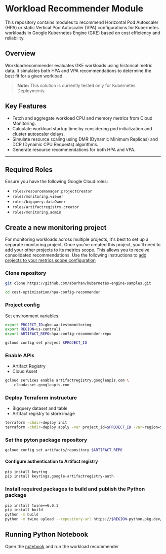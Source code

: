 # Workload Recommender Module

This repository contains modules to recommend Horizontal Pod Autoscaler
(HPA) or static Vertical Pod Autoscaler (VPA) configurations for Kubernetes
workloads in Google Kubernetes Engine (GKE) based on cost efficiency and
reliability.

## Overview

Workloadrecommender evaluates GKE workloads using historical metric data. It
simulates both HPA and VPA recommendations to determine the best fit for
a given workload.

> **Note:** This solution is currently tested only for Kubernetes
> Deployments.

## Key Features

-   Fetch and aggregate workload CPU and memory metrics from Cloud
    Monitoring.
-   Calculate workload startup time by considering pod initialization and
    cluster autoscaler delays.
-   Simulate resource scaling using DMR (Dynamic Minimum Replicas) and DCR
    (Dynamic CPU Requests) algorithms.
-   Generate resource recommendations for both HPA and VPA.

---

## Required Roles

Ensure you have the following Google Cloud roles:

-   `roles/resourcemanager.projectCreator`
-   `roles/monitoring.viewer`
-   `roles/bigquery.dataOwner`
-   `roles/artifactregistry.creator`
-   `roles/monitoring.admin`

## Create a new monitoring project

For monitoring workloads across multiple projects, it's best to set up a separate
monitoring project. Once you've created this project, you'll need to add your
other projects to its metrics scope. This allows you to receive consolidated
recommendations. Use the following instructions to
[add projects to your metrics scope configuration](https://cloud.google.com/monitoring/settings/multiple-projects)

### Clone repository

```sh
git clone https://github.com/aburhan/kubernetes-engine-samples.git

cd cost-optimization/hpa-config-recommender
```

### Project config

Set environment variables.

```sh
export PROJECT_ID=gke-wa-testmonitoring
export REGION=us-central1
export ARTIFACT_REPO=hpa-config-recommender-repo

gcloud config set project $PROJECT_ID
```

### Enable APIs

- Artifact Registry
- Cloud Asset

```sh
gcloud services enable artifactregistry.googleapis.com \
    cloudasset.googleapis.com
```

### Deploy Terraform instructure

- Bigquery dataset and table
- Artifact registry to store image

```sh
terraform -chdir=deploy init
terraform -chdir=deploy apply -var project_id=$PROJECT_ID -var=region=$REGION -var artifact_registry_id=$ARTIFACT_REPO
```

### Set the pyton package repository

```sh
gcloud config set artifacts/repository $ARTIFACT_REPO
```

#### Configure authentication to Artifact registry

```sh
pip install keyring
pip install keyrings.google-artifactregistry-auth
```

### Install required packages to build and publish the Python package

```sh
pip install twine==6.0.1
pip install build
python -m build
python -m twine upload --repository-url https://$REGION-python.pkg.dev/$PROJECT_ID/$ARTIFACT_REPO/ dist/*
```

## Running Python Notebook

Open the [notebook](notebook.ipynb) and run the workload recommender
